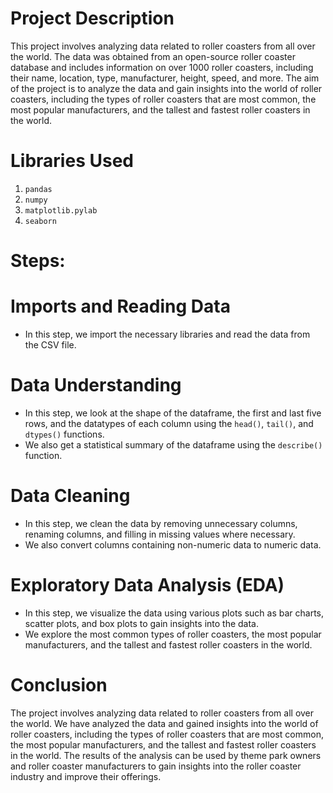 # Project Description

This project involves analyzing data related to roller coasters from all over the world. The data was obtained from an open-source roller coaster database and includes information on over 1000 roller coasters, including their name, location, type, manufacturer, height, speed, and more. The aim of the project is to analyze the data and gain insights into the world of roller coasters, including the types of roller coasters that are most common, the most popular manufacturers, and the tallest and fastest roller coasters in the world.

# Libraries Used

1. `pandas`
2. `numpy`
3. `matplotlib.pylab`
4. `seaborn`

# Steps:

# Imports and Reading Data

* In this step, we import the necessary libraries and read the data from the CSV file.

# Data Understanding

* In this step, we look at the shape of the dataframe, the first and last five rows, and the datatypes of each column using the `head()`, `tail()`, and `dtypes()` functions.
* We also get a statistical summary of the dataframe using the `describe()` function.

# Data Cleaning

* In this step, we clean the data by removing unnecessary columns, renaming columns, and filling in missing values where necessary.
* We also convert columns containing non-numeric data to numeric data.

# Exploratory Data Analysis (EDA)

* In this step, we visualize the data using various plots such as bar charts, scatter plots, and box plots to gain insights into the data.
* We explore the most common types of roller coasters, the most popular manufacturers, and the tallest and fastest roller coasters in the world.

# Conclusion
The project involves analyzing data related to roller coasters from all over the world. We have analyzed the data and gained insights into the world of roller coasters, including the types of roller coasters that are most common, the most popular manufacturers, and the tallest and fastest roller coasters in the world. The results of the analysis can be used by theme park owners and roller coaster manufacturers to gain insights into the roller coaster industry and improve their offerings.

